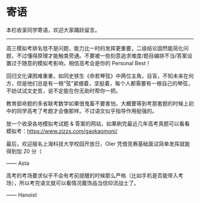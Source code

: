 # 寄语

本栏收录同学寄语，欢迎大家踊跃留言。

------

高三模拟考排名低不是问题，能力比一时的发挥更重要，二级结论固然能简化问题，不过懂得原理才能触类旁通。不要被一些刻意追求难度/题目编排不当/答案设置过于随意的模拟考影响，相信高考会是你的 Personal Best！

回归文化课困难重重，如同史铁生《命若琴弦》中两位主角，目盲，不知未来在何方，但是他们总是有一根“弦”紧绷着，坚挺着，每个人都需要有一根自己的琴弦，不妨试试文史哲，说不定能在你无助时帮你一把。

教育部命题的多省联考数学如果很鬼畜不要害怕，大概要等到考那套题的时候上初中的同学高考了考题才会像那样。不过语文似乎指导作用挺强的。

放一个收录各地模拟考试题 & 答案的网站，如果刷完最近几年高考真题可以看看模拟考：https://www.zizzs.com/gaokaomoni/

最后，欢迎报名上海科技大学校园开放日，OIer 凭借竞赛基础面试简单发挥就能得到加 20 分（

—— Asta

高考的考场要求似乎不会有考前提醒的时候那么严格（比如手机是否能带入考场），所以考完语文就可以看情况戴饰品当信仰流战士了。

—— Hanoist